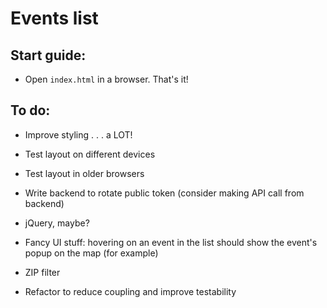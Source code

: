 # Events list 

## Start guide:

- Open ```index.html``` in a browser. That's it!

## To do:

- Improve styling . . . a LOT!

- Test layout on different devices

- Test layout in older browsers

- Write backend to rotate public token (consider making API call from backend)

- jQuery, maybe?

- Fancy UI stuff: hovering on an event in the list should show the event's popup on the map (for example)

- ZIP filter

- Refactor to reduce coupling and improve testability